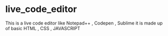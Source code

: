 # live_code_editor
This is a live code editor like Notepad++ , Codepen , Sublime it is made up of basic HTML , CSS , JAVASCRIPT
